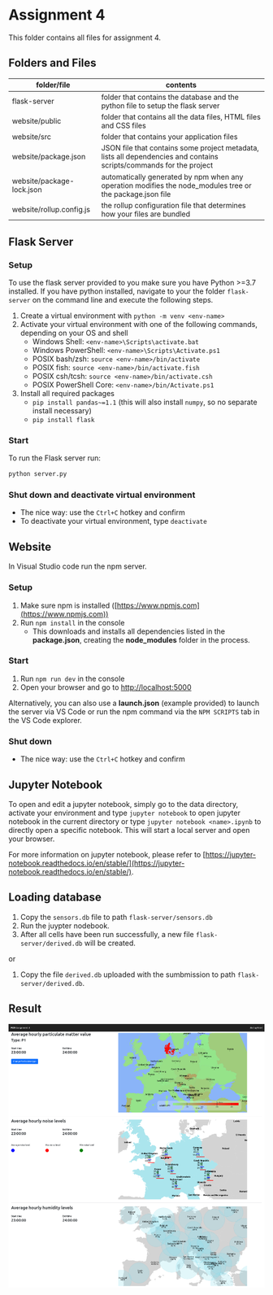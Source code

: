 # Assignment 4

This folder contains all files for assignment 4.

## Folders and Files

| folder/file | contents |
| ------ | -------- |
| flask-server | folder that contains the database and the python file to setup the flask server |
| website/public | folder that contains all the data files, HTML files and CSS files |
| website/src    | folder that contains your application files |
| website/package.json | JSON file that contains some project metadata, lists all dependencies and contains scripts/commands for the project |
| website/package-lock.json | automatically generated by npm when any operation modifies the node_modules tree or the package.json file |
| website/rollup.config.js | the rollup configuration file that determines how your files are bundled |

## Flask Server

### Setup

To use the flask server provided to you make sure you have Python >=3.7 installed.
If you have python installed, navigate to your the folder `flask-server` on the command line and execute the following steps.

1. Create a virtual environment with `python -m venv <env-name>`
2. Activate your virtual environment with one of the following commands, depending on your OS and shell
    - Windows Shell: `<env-name>\Scripts\activate.bat`
    - Windows PowerShell: `<env-name>\Scripts\Activate.ps1`
    - POSIX bash/zsh: `source <env-name>/bin/activate`
    - POSIX fish: `source <env-name>/bin/activate.fish`
    - POSIX csh/tcsh: `source <env-name>/bin/activate.csh`
    - POSIX PowerShell Core: `<env-name>/bin/Activate.ps1`
3. Install all required packages
    - `pip install pandas~=1.1` (this will also install `numpy`, so no separate install necessary)
    - `pip install flask`
	
### Start
To run the Flask server run:
```bash
python server.py
```

### Shut down and deactivate virtual environment

* The nice way: use the `Ctrl+C` hotkey and confirm
* To deactivate your virtual environment, type `deactivate`

## Website

In Visual Studio code run the npm server.

### Setup

1. Make sure npm is installed ([https://www.npmjs.com](https://www.npmjs.com))
2. Run `npm install` in the console
    - This downloads and installs all dependencies listed in the **package.json**, creating the **node_modules** folder in the process.

### Start

1. Run `npm run dev` in the console
2. Open your browser and go to [http://localhost:5000](http://localhost:5000)

Alternatively, you can also use a **launch.json** (example provided) to launch the server via VS Code
or run the npm command via the `NPM SCRIPTS` tab in the VS Code explorer.

### Shut down

* The nice way: use the `Ctrl+C` hotkey and confirm

## Jupyter Notebook

To open and edit a jupyter notebook, simply go to the data directory, activate your environment and type `jupyter notebook` to open jupyter notebook in the current directory or type `jupyter notebook <name>.ipynb` to directly open a specific notebook. This will start a local server and open your browser.

For more information on jupyter notebook, please refer to [https://jupyter-notebook.readthedocs.io/en/stable/](https://jupyter-notebook.readthedocs.io/en/stable/).

## Loading database

1. Copy the `sensors.db` file to path `flask-server/sensors.db`
2. Run the juypter nodebook.
3. After all cells have been run successfully, a new file `flask-server/derived.db` will be created.

or 
1. Copy the file `derived.db` uploaded with the sumbmission to path `flask-server/derived.db`.

## Result

![Image](./Assignment-4.png)